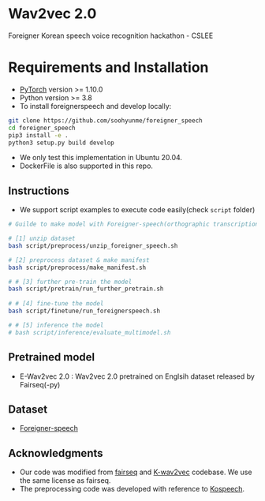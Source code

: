 # Wav2vec 2.0
Foreigner Korean speech voice recognition hackathon - CSLEE

# Requirements and Installation

* [PyTorch](http://pytorch.org/) version >= 1.10.0
* Python version >= 3.8
* To install foreignerspeech and develop locally:
``` bash
git clone https://github.com/soohyunme/foreigner_speech
cd foreigner_speech
pip3 install -e .
python3 setup.py build develop
```
- We only test this implementation in Ubuntu 20.04.
- DockerFile is also supported in this repo.

## Instructions
 - We support script examples to execute code easily(check `script` folder)

```bash
# Guilde to make model with Foreigner-speech(orthographic transcription) 

# [1] unzip dataset
bash script/preprocess/unzip_foreigner_speech.sh

# [2] preprocess dataset & make manifest
bash script/preprocess/make_manifest.sh

# # [3] further pre-train the model
bash script/pretrain/run_further_pretrain.sh
 
# # [4] fine-tune the model
bash script/finetune/run_foreignerspeech.sh

# # [5] inference the model
# bash script/inference/evaluate_multimodel.sh  
```

## Pretrained model
- E-Wav2vec 2.0 : Wav2vec 2.0 pretrained on Englsih dataset released by Fairseq(-py)

## Dataset
- [Foreigner-speech](https://www.aihub.or.kr/aihubdata/data/view.do?&dataSetSn=505)

## Acknowledgments
 - Our code was modified from [fairseq](https://github.com/pytorch/fairseq) and [K-wav2vec](https://github.com/JoungheeKim/K-wav2vec) codebase. We use the same license as fairseq.
 - The preprocessing code was developed with reference to [Kospeech](https://github.com/sooftware/KoSpeech).
